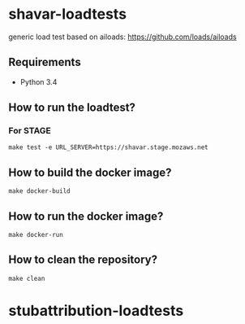 # shavar-loadtests

generic load test based on ailoads: https://github.com/loads/ailoads

## Requirements

- Python 3.4


## How to run the loadtest?

### For STAGE 

    make test -e URL_SERVER=https://shavar.stage.mozaws.net


## How to build the docker image?

    make docker-build


## How to run the docker image?

    make docker-run


## How to clean the repository?

    make clean
# stubattribution-loadtests
